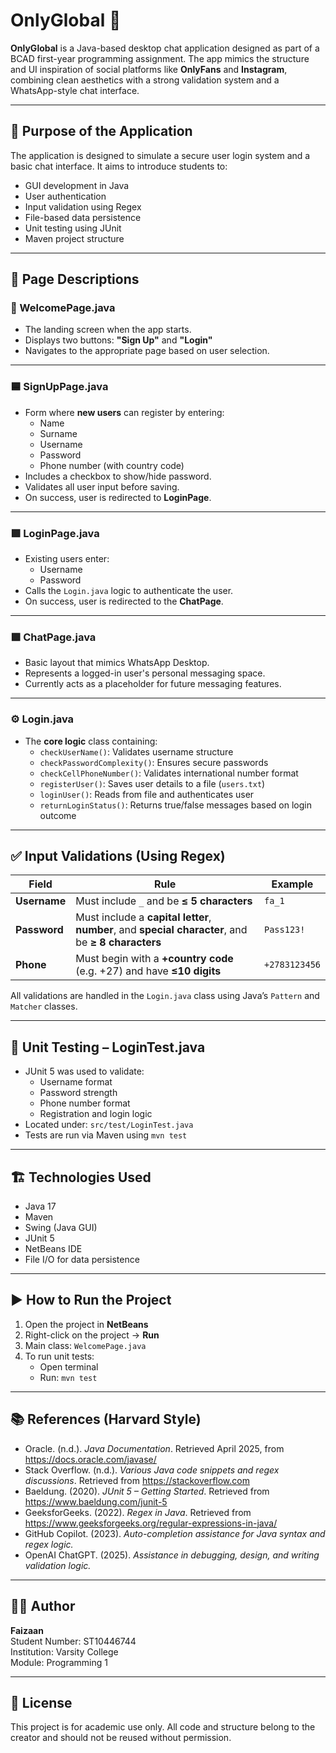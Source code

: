 # OnlyGlobal 💬

**OnlyGlobal** is a Java-based desktop chat application designed as part of a BCAD first-year programming assignment. The app mimics the structure and UI inspiration of social platforms like **OnlyFans** and **Instagram**, combining clean aesthetics with a strong validation system and a WhatsApp-style chat interface.

---

## 📌 Purpose of the Application

The application is designed to simulate a secure user login system and a basic chat interface. It aims to introduce students to:

- GUI development in Java
- User authentication
- Input validation using Regex
- File-based data persistence
- Unit testing using JUnit
- Maven project structure

---

## 📁 Page Descriptions

### 🔵 WelcomePage.java
- The landing screen when the app starts.
- Displays two buttons: **"Sign Up"** and **"Login"**
- Navigates to the appropriate page based on user selection.

---

### 🟦 SignUpPage.java
- Form where **new users** can register by entering:
  - Name
  - Surname
  - Username
  - Password
  - Phone number (with country code)
- Includes a checkbox to show/hide password.
- Validates all user input before saving.
- On success, user is redirected to **LoginPage**.

---

### 🟩 LoginPage.java
- Existing users enter:
  - Username
  - Password
- Calls the `Login.java` logic to authenticate the user.
- On success, user is redirected to the **ChatPage**.

---

### 🟪 ChatPage.java
- Basic layout that mimics WhatsApp Desktop.
- Represents a logged-in user's personal messaging space.
- Currently acts as a placeholder for future messaging features.

---

### ⚙️ Login.java
- The **core logic** class containing:
  - `checkUserName()`: Validates username structure
  - `checkPasswordComplexity()`: Ensures secure passwords
  - `checkCellPhoneNumber()`: Validates international number format
  - `registerUser()`: Saves user details to a file (`users.txt`)
  - `loginUser()`: Reads from file and authenticates user
  - `returnLoginStatus()`: Returns true/false messages based on login outcome

---

## ✅ Input Validations (Using Regex)

| Field      | Rule                                                                 | Example          |
|------------|----------------------------------------------------------------------|------------------|
| **Username** | Must include `_` and be **≤ 5 characters**                             | `fa_1`           |
| **Password** | Must include a **capital letter**, **number**, and **special character**, and be **≥ 8 characters** | `Pass123!`       |
| **Phone**    | Must begin with a **+country code** (e.g. +27) and have **≤10 digits** | `+2783123456`    |

All validations are handled in the `Login.java` class using Java’s `Pattern` and `Matcher` classes.

---

## 🧪 Unit Testing – LoginTest.java

- JUnit 5 was used to validate:
  - Username format
  - Password strength
  - Phone number format
  - Registration and login logic
- Located under: `src/test/LoginTest.java`
- Tests are run via Maven using `mvn test`

---

## 🏗️ Technologies Used

- Java 17
- Maven
- Swing (Java GUI)
- JUnit 5
- NetBeans IDE
- File I/O for data persistence

---

## ▶️ How to Run the Project

1. Open the project in **NetBeans**
2. Right-click on the project → **Run**
3. Main class: `WelcomePage.java`
4. To run unit tests:
   - Open terminal
   - Run: `mvn test`

---

## 📚 References (Harvard Style)

- Oracle. (n.d.). *Java Documentation*. Retrieved April 2025, from https://docs.oracle.com/javase/
- Stack Overflow. (n.d.). *Various Java code snippets and regex discussions*. Retrieved from https://stackoverflow.com
- Baeldung. (2020). *JUnit 5 – Getting Started*. Retrieved from https://www.baeldung.com/junit-5
- GeeksforGeeks. (2022). *Regex in Java*. Retrieved from https://www.geeksforgeeks.org/regular-expressions-in-java/
- GitHub Copilot. (2023). *Auto-completion assistance for Java syntax and regex logic.*
- OpenAI ChatGPT. (2025). *Assistance in debugging, design, and writing validation logic.*

---

## 👨‍💻 Author

**Faizaan**  
Student Number: ST10446744  
Institution: Varsity College  
Module: Programming 1

---

## 📎 License

This project is for academic use only. All code and structure belong to the creator and should not be reused without permission.

